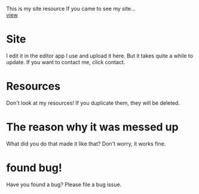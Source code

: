 This is my site resource 
If you came to see my site...
<br>
<a href="https://xmaxcmcis.github.io">view</a>
# Site
I edit it in the editor app I use and upload it here. But it takes quite a while to update. If you want to contact me, click contact.
# Resources
Don't look at my resources! If you duplicate them, they will be deleted.
# The reason why it was messed up 
What did you do that made it like that? Don't worry, it works fine.
# found bug!
Have you found a bug? Please file a bug issue. 
